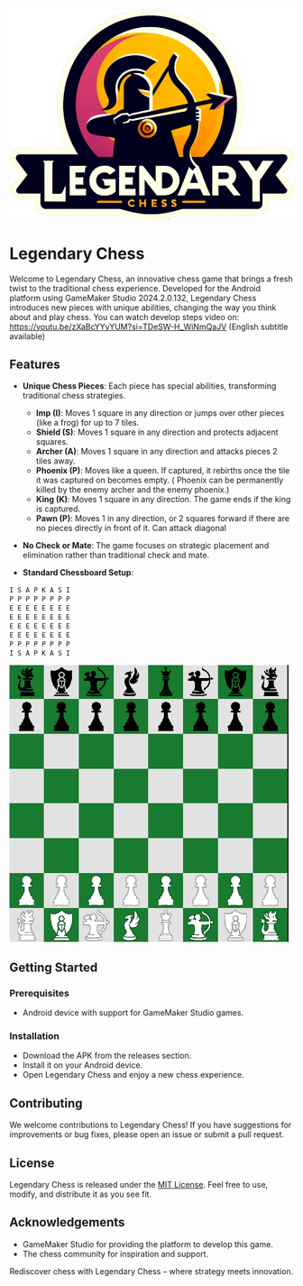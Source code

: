 ![LOGO](https://github.com/Ahmadrezadl/legendary-chess/blob/main/logo.png?raw=true)

# Legendary Chess

Welcome to Legendary Chess, an innovative chess game that brings a fresh twist to the traditional chess experience. Developed for the Android platform using GameMaker Studio 2024.2.0.132, Legendary Chess introduces new pieces with unique abilities, changing the way you think about and play chess.
You can watch develop steps video on:
https://youtu.be/zXaBcYYyYUM?si=TDeSW-H_WiNmQaJV
(English subtitle available)

## Features

- **Unique Chess Pieces**: Each piece has special abilities, transforming traditional chess strategies.

  - **Imp (I)**: Moves 1 square in any direction or jumps over other pieces (like a frog) for up to 7 tiles.
  - **Shield (S)**: Moves 1 square in any direction and protects adjacent squares.
  - **Archer (A)**: Moves 1 square in any direction and attacks pieces 2 tiles away.
  - **Phoenix (P)**: Moves like a queen. If captured, it rebirths once the tile it was captured on becomes empty. (
    Phoenix can be permanently killed by the enemy archer and the enemy phoenix.)
  - **King (K)**: Moves 1 square in any direction. The game ends if the king is captured.
  - **Pawn (P)**: Moves 1 in any direction, or 2 squares forward if there are no pieces directly in front of it. Can attack diagonal

- **No Check or Mate**: The game focuses on strategic placement and elimination rather than traditional check and mate.

- **Standard Chessboard Setup**:

```
I S A P K A S I
P P P P P P P P
E E E E E E E E
E E E E E E E E
E E E E E E E E
E E E E E E E E
P P P P P P P P
I S A P K A S I
```

![SETUP](https://github.com/Ahmadrezadl/legendary-chess/blob/main/board.png?raw=true)

## Getting Started

### Prerequisites

- Android device with support for GameMaker Studio games.

### Installation

- Download the APK from the releases section.
- Install it on your Android device.
- Open Legendary Chess and enjoy a new chess experience.

## Contributing

We welcome contributions to Legendary Chess! If you have suggestions for improvements or bug fixes, please open an issue or submit a pull request.

## License

Legendary Chess is released under the [MIT License](LICENSE). Feel free to use, modify, and distribute it as you see fit.

## Acknowledgements

- GameMaker Studio for providing the platform to develop this game.
- The chess community for inspiration and support.

Rediscover chess with Legendary Chess – where strategy meets innovation.
